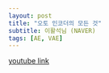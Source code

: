 ```yaml
---
layout: post
title: "오토 인코더의 모든 것"
subtitle: 이활석님 (NAVER)
tags: [AE, VAE]
---
```

[youtube link](https://www.youtube.com/watch?v=rNh2CrTFpm4)

